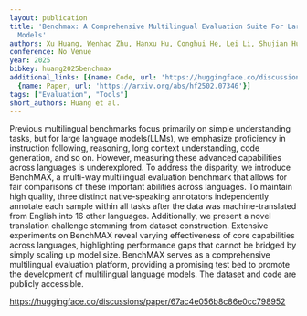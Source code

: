 ```yaml
---
layout: publication
title: 'Benchmax: A Comprehensive Multilingual Evaluation Suite For Large Language
  Models'
authors: Xu Huang, Wenhao Zhu, Hanxu Hu, Conghui He, Lei Li, Shujian Huang, Fei Yuan
conference: No Venue
year: 2025
bibkey: huang2025benchmax
additional_links: [{name: Code, url: 'https://huggingface.co/discussions/paper/67ac4e056b8c86e0cc798952'},
  {name: Paper, url: 'https://arxiv.org/abs/hf2502.07346'}]
tags: ["Evaluation", "Tools"]
short_authors: Huang et al.
---
```

Previous multilingual benchmarks focus primarily on simple understanding tasks, but for large language models(LLMs), we emphasize proficiency in instruction following, reasoning, long context understanding, code generation, and so on. However, measuring these advanced capabilities across languages is underexplored. To address the disparity, we introduce BenchMAX, a multi-way multilingual evaluation benchmark that allows for fair comparisons of these important abilities across languages. To maintain high quality, three distinct native-speaking annotators independently annotate each sample within all tasks after the data was machine-translated from English into 16 other languages. Additionally, we present a novel translation challenge stemming from dataset construction. Extensive experiments on BenchMAX reveal varying effectiveness of core capabilities across languages, highlighting performance gaps that cannot be bridged by simply scaling up model size. BenchMAX serves as a comprehensive multilingual evaluation platform, providing a promising test bed to promote the development of multilingual language models. The dataset and code are publicly accessible.

https://huggingface.co/discussions/paper/67ac4e056b8c86e0cc798952